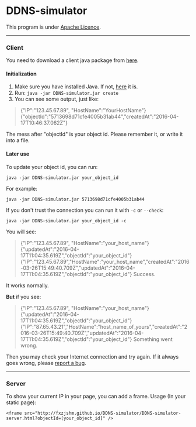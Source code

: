 ﻿# DDNS-simulator
This program is under [Apache Licence][1].

----------
### Client
You need to download a client java package from [here][2].
#### Initialization
 1. Make sure you have installed Java. If not, [here][3] it is.
 2. Run: `java -jar DDNS-simulator.jar create`
 3. You can see some output, just like:

> {"IP":"123.45.67.89", "HostName":"YourHostName"}  
> {"objectId":"5713698d71cfe4005b31ab44","createdAt":"2016-04-17T10:46:37.062Z"}

The mess after "objectId" is your object id. Please remember it, or write it into a file.

#### Later use
To update your object id, you can run:

    java -jar DDNS-simulator.jar your_object_id
For example:

    java -jar DDNS-simulator.jar 5713698d71cfe4005b31ab44
If you don't trust the connection you can run it with `-c` or `--check`:

    java -jar DDNS-simulator.jar your_object_id -c
You will see:

> {"IP":"123.45.67.89", "HostName":"your_host_name"}  
{"updatedAt":"2016-04-17T11:04:35.619Z","objectId":"your_object_id"} 
{"IP":"123.45.67.89","HostName":"your_host_name","createdAt":"2016-03-26T15:49:40.709Z","updatedAt":"2016-04-17T11:04:35.619Z","objectId":"your_object_id"} 
Success.

It works normally.

**But** if you see:

> {"IP":"123.45.67.89", "HostName":"your_host_name"}  
{"updatedAt":"2016-04-17T11:04:35.619Z","objectId":"your_object_id"} 
{"IP":"87.65.43.21","HostName":"host_name_of_yours","createdAt":"2016-03-26T15:49:40.709Z","updatedAt":"2016-04-17T11:04:35.619Z","objectId":"your_object_id"} 
Something went wrong.

Then you may check your Internet connection and try again.
If it always goes wrong, please [report a bug][4].

----------
### Server
To show your current IP in your page, you can add a frame.
Usage (In your static page):

    <frame src="http://fxzjshm.github.io/DDNS-simulator/DDNS-simulator-server.html?objectId=[your_object_id]" />


  [1]: http://www.apache.org/licenses/LICENSE-2.0
  [2]: https://github.com/fxzjshm/DDNS-simulator/releases/
  [3]: http://java.com/
  [4]: https://github.com/fxzjshm/DDNS-simulator/issues
